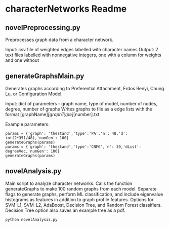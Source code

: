 # characterNetworks Readme

## novelPreprocessing.py

Preprocesses graph data from a character network.

Input: csv file of weighted edges labelled with character names
Output: 2 text files labelled with nonnegative integers, one with a column for weights and one without

## generateGraphsMain.py

Generates graphs according to Preferential Attachment, Erdos Renyi, Chung Lu, or Configuration Model.

Input: dict of parameters - graph name, type of model, number of nodes, degree, number of graphs
Writes graphs to file as a edge lists with the format [graphName]_[graphType]_[number].txt

Example parameters:

	params = {'graph': 'thestand','type':'PA','n': 48,'d': int(2*351/48),'numGen': 100}
	generateGraphs(params)
	params = {'graph': 'thestand','type':'CNFG','n': 39,'dList': degreeVec,'numGen': 100}
	generateGraphs(params)

## novelAnalysis.py

Main script to analyze character networks. Calls the function generateGraphs to make 100 random graphs from each model. Separate flags to generate graphs, perform ML classification, and include eigenvalue histograms as features in addition to graph profile features. Options for SVM-L1, SVM-L2, AdaBoost, Decision Tree, and Random Forest classifiers. Decision Tree option also saves an example tree as a pdf. 

	python novelAnalysis.py
